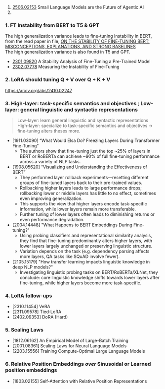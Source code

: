 1. [2506.02153](https://arxiv.org/abs/2506.02153) Small Language Models are the Future of Agentic AI
2. 

### 1. FT Instability from BERT to T5 & GPT
The high generalization variance leads to fine-tuning Instability in BERT, from the read paper in file, [ON THE STABILITY OF FINE-TUNING BERT: MISCONCEPTIONS, EXPLANATIONS, AND STRONG BASELINES](https://github.com/YCChu1995/Paper-Summary/blob/main/2006_On%20the%20Stability%20of%20Fine-tuning%20BERT%20-%20Misconceptions%2C%20Explanations%2C%20and%20Strong%20Baselines.md)<br>
The high generalization variance is also found in T5 and GPT.
- [2301.09820](https://arxiv.org/abs/2301.09820) A Stability Analysis of Fine-Tuning a Pre-Trained Model 
- [2302.07778](https://arxiv.org/abs/2302.07778) Measuring the Instability of Fine-Tuning

### 2. LoRA should tuning Q + V over Q + K + V 
https://arxiv.org/abs/2410.02247

### 3. High-layer: task-specific semantics and objectives ; Low-layer: general linguistic and syntactic representations
> Low-layer: learn general linguistic and syntactic representations<br>
> High-layer: specialize to task-specific semantics and objectives &rarr; fine-tuning alters theses more.

- [1911.03090] “What Would Elsa Do? Freezing Layers During Transformer Fine-Tuning”<br>
    - The authors show that fine-tuning just the top ~25% of layers in BERT or RoBERTa can achieve ~90% of full fine-tuning performance across a variety of NLP tasks.
- [1908.05620] “Visualizing and Understanding the Effectiveness of BERT”<br>
    - They performed layer rollback experiments—resetting different groups of fine-tuned layers back to their pre-trained values.
    - Rollbacking higher layers leads to large performance drops; rollbacking lower or middle layers has little to no effect, sometimes even improving generalization.
    - This supports the view that higher layers encode task-specific information, while lower layers remain more transferable.
    - Further tuning of lower layers often leads to diminishing returns or even performance degradation.
- [2004.14448] "What Happens to BERT Embeddings During Fine-tuning?"
    - Using probing classifiers and representational similarity analysis, they find that fine-tuning predominantly alters higher layers, with lower layers largely unchanged or preserving linguistic structure.
    - Variation depends on the task (e.g. dependency parsing affects more layers, QA tasks like SQuAD involve fewer).
- [2105.15179] "How transfer learning impacts linguistic knowledge in deep NLP models?"
    - Investigating linguistic probing tasks on BERT/RoBERTa/XLNet, they conclude: core linguistic knowledge shifts towards lower layers after fine-tuning, while higher layers become more task-specific.

### 4. LoRA follow-ups
- [2310.11454] VeRA
- [2311.09578] Tied‑LoRA
- [2402.09353] DoRA (Hard)

### 5. Scaling Laws
- [1812.06162] An Empirical Model of Large-Batch Training
- [2001.08361] Scaling Laws for Neural Language Models
- [2203.15556] Training Compute-Optimal Large Language Models

### 6. Relative Position Embeddings _over_ Sinusoidal or Learned position embeddings
- [1803.02155] Self-Attention with Relative Position Representations
